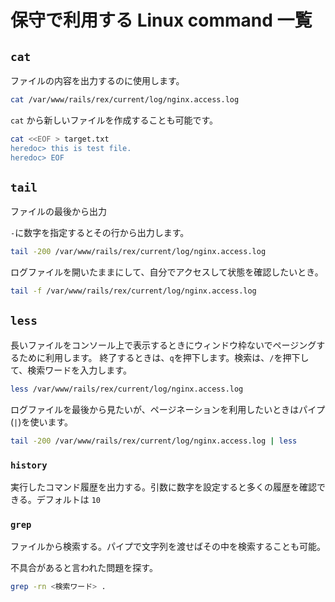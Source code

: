 # 保守で利用する Linux command 一覧

## `cat`

ファイルの内容を出力するのに使用します。

```sh
cat /var/www/rails/rex/current/log/nginx.access.log
```

`cat` から新しいファイルを作成することも可能です。

```sh
cat <<EOF > target.txt
heredoc> this is test file.
heredoc> EOF
```

## `tail`

ファイルの最後から出力

`-`に数字を指定するとその行から出力します。

```sh
tail -200 /var/www/rails/rex/current/log/nginx.access.log
```

ログファイルを開いたままにして、自分でアクセスして状態を確認したいとき。

```sh
tail -f /var/www/rails/rex/current/log/nginx.access.log
```

## `less`

長いファイルをコンソール上で表示するときにウィンドウ枠ないでページングするために利用します。
終了するときは、`q`を押下します。検索は、`/`を押下して、検索ワードを入力します。

```sh
less /var/www/rails/rex/current/log/nginx.access.log
```

ログファイルを最後から見たいが、ページネーションを利用したいときはパイプ(`|`)を使います。

```sh
tail -200 /var/www/rails/rex/current/log/nginx.access.log | less
```

### `history`

実行したコマンド履歴を出力する。引数に数字を設定すると多くの履歴を確認できる。デフォルトは `10`

### `grep`

ファイルから検索する。パイプで文字列を渡せばその中を検索することも可能。

不具合があると言われた問題を探す。

```sh
grep -rn <検索ワード> .
```
